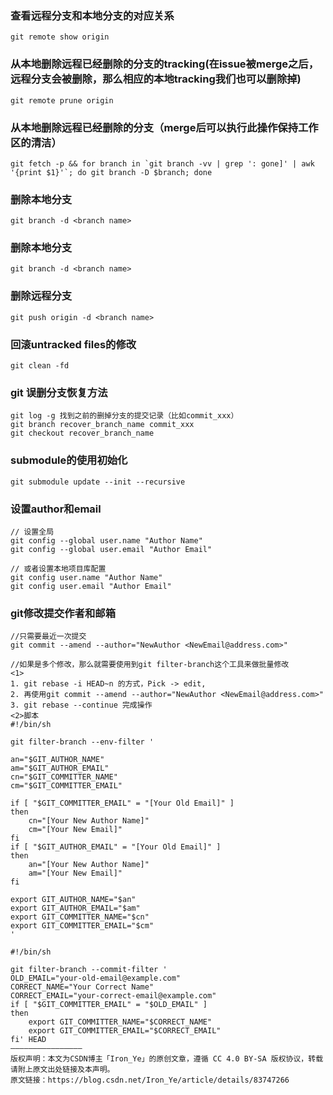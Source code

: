 ### 查看远程分支和本地分支的对应关系
```
git remote show origin

```

### 从本地删除远程已经删除的分支的tracking(在issue被merge之后，远程分支会被删除，那么相应的本地tracking我们也可以删除掉)
```
git remote prune origin
```

### 从本地删除远程已经删除的分支（merge后可以执行此操作保持工作区的清洁）
```
git fetch -p && for branch in `git branch -vv | grep ': gone]' | awk '{print $1}'`; do git branch -D $branch; done
```

### 删除本地分支
```
git branch -d <branch name>
```

### 删除本地分支
```
git branch -d <branch name>
```

### 删除远程分支
```
git push origin -d <branch name>
```

### 回滚untracked files的修改
```
git clean -fd
```
### git 误删分支恢复方法
```
git log -g 找到之前的删掉分支的提交记录（比如commit_xxx）
git branch recover_branch_name commit_xxx
git checkout recover_branch_name
```
### submodule的使用初始化
```
git submodule update --init --recursive
```

### 设置author和email
```
// 设置全局
git config --global user.name "Author Name"
git config --global user.email "Author Email"

// 或者设置本地项目库配置
git config user.name "Author Name"
git config user.email "Author Email"
```
### git修改提交作者和邮箱
```
//只需要最近一次提交
git commit --amend --author="NewAuthor <NewEmail@address.com>"

//如果是多个修改，那么就需要使用到git filter-branch这个工具来做批量修改
<1>
1. git rebase -i HEAD~n 的方式，Pick -> edit, 
2. 再使用git commit --amend --author="NewAuthor <NewEmail@address.com>"
3. git rebase --continue 完成操作
<2>脚本
#!/bin/sh

git filter-branch --env-filter '

an="$GIT_AUTHOR_NAME"
am="$GIT_AUTHOR_EMAIL"
cn="$GIT_COMMITTER_NAME"
cm="$GIT_COMMITTER_EMAIL"

if [ "$GIT_COMMITTER_EMAIL" = "[Your Old Email]" ]
then
    cn="[Your New Author Name]"
    cm="[Your New Email]"
fi
if [ "$GIT_AUTHOR_EMAIL" = "[Your Old Email]" ]
then
    an="[Your New Author Name]"
    am="[Your New Email]"
fi

export GIT_AUTHOR_NAME="$an"
export GIT_AUTHOR_EMAIL="$am"
export GIT_COMMITTER_NAME="$cn"
export GIT_COMMITTER_EMAIL="$cm"
'

#!/bin/sh

git filter-branch --commit-filter '
OLD_EMAIL="your-old-email@example.com"
CORRECT_NAME="Your Correct Name"
CORRECT_EMAIL="your-correct-email@example.com"
if [ "$GIT_COMMITTER_EMAIL" = "$OLD_EMAIL" ]
then
    export GIT_COMMITTER_NAME="$CORRECT_NAME"
    export GIT_COMMITTER_EMAIL="$CORRECT_EMAIL"
fi' HEAD
————————————————
版权声明：本文为CSDN博主「Iron_Ye」的原创文章，遵循 CC 4.0 BY-SA 版权协议，转载请附上原文出处链接及本声明。
原文链接：https://blog.csdn.net/Iron_Ye/article/details/83747266
```
